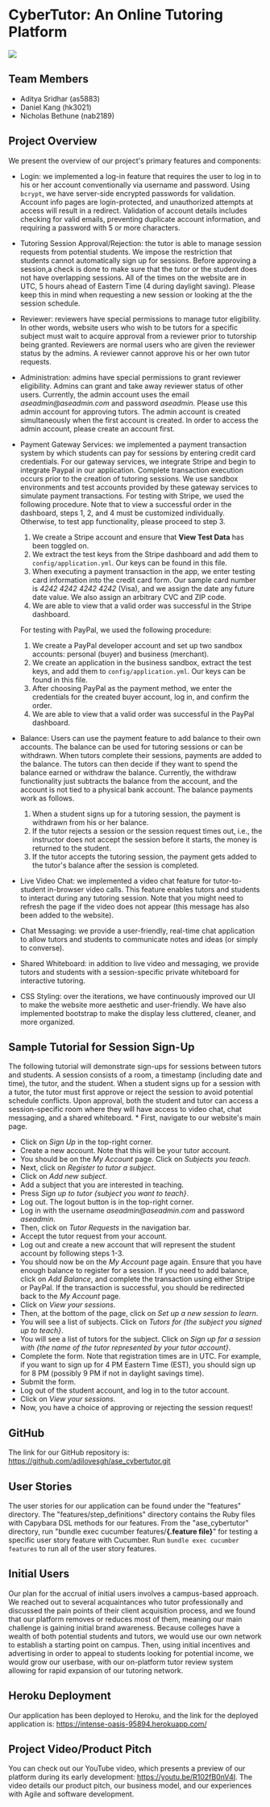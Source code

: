 # CyberTutor: An Online Tutoring Platform

<img src="cybertutor_homepage.png"/>

## Team Members
* Aditya Sridhar (as5883)
* Daniel Kang (hk3021)
* Nicholas Bethune (nab2189)

## Project Overview
We present the overview of our project's primary features and components:

* Login: we implemented a log-in feature that requires the user to log in to his or her account conventionally via username and password. Using `bcrypt`, we have server-side encrypted passwords for validation. Account info pages are login-protected, and unauthorized attempts at access will result in a redirect. Validation of account details includes checking for valid emails, preventing duplicate account information, and requiring a password with 5 or more characters. 

* Tutoring Session Approval/Rejection: the tutor is able to manage session requests from potential students. We impose the restriction that students cannot automatically sign up for sessions. Before approving a session,a check is done to make sure that the tutor or the student does not have overlapping sessions. All of the times on the website are in UTC, 5 hours ahead of Eastern Time (4 during daylight saving). Please keep this in mind when requesting a new session or looking at the the session schedule.

* Reviewer: reviewers have special permissions to manage tutor eligibility. In other words, website users who wish to be tutors for a specific subject must wait to acquire approval from a reviewer prior to tutorship being granted. Reviewers are normal users who are given the reviewer status by the admins. A reviewer cannot approve his or her own tutor requests.

* Administration: admins have special permissions to grant reviewer eligibility. Admins can grant and take away reviewer status of other users. Currently, the admin account uses the email _aseadmin@aseadmin.com_ and password _aseadmin_. Please use this admin account for approving tutors. The admin account is created simultaneously when the first account is created. In order to access the admin account, please create an account first.

* Payment Gateway Services: we implemented a payment transaction system by which students can pay for sessions by entering credit card credentials. For our gateway services, we integrate Stripe and begin to integrate Paypal in our application. Complete transaction execution occurs prior to the creation of tutoring sessions. We use sandbox environments and test accounts provided by these gateway services to simulate payment transactions. For testing with Stripe, we used the following procedure. Note that to view a successful order in the dashboard, steps 1, 2, and 4 must be customized individually. Otherwise, to test app functionality, please proceed to step 3.
  1. We create a Stripe account and ensure that __View Test Data__ has been toggled on.
  2. We extract the test keys from the Stripe dashboard and add them to `config/application.yml`. Our keys can be found in this file.
  3. When executing a payment transaction in the app, we enter testing card information into the credit card form. Our sample card number is _4242 4242 4242 4242_ (Visa), and we assign the date any future date value. We also assign an arbitrary CVC and ZIP code.
  4. We are able to view that a valid order was successful in the Stripe dashboard.

	For testing with PayPal, we used the following procedure:
	1. We create a PayPal developer account and set up two sandbox accounts: personal (buyer) and business (merchant).
	2. We create an application in the business sandbox, extract the test keys, and add them to `config/application.yml`. Our keys can be found in this file.
	3. After choosing PayPal as the payment method, we enter the credentials for the created buyer account, log in, and confirm the order.
	4. We are able to view that a valid order was successful in the PayPal dashboard.

* Balance: Users can use the payment feature to add balance to their own accounts. The balance can be used for tutoring sessions or can be withdrawn. When tutors complete their sessions, payments are added to the balance. The tutors can then decide if they want to spend the balance earned or withdraw the balance. Currently, the withdraw functionality just subtracts the balance from the account, and the account is not tied to a physical bank account. The balance payments work as follows.
	1. When a student signs up for a tutoring session, the payment is withdrawn from his or her balance.
	2. If the tutor rejects a session or the session request times out, i.e., the instructor does not accept the session before it starts, the money is returned to the student.
	3. If the tutor accepts the tutoring session, the payment gets added to the tutor's balance after the session is completed.

* Live Video Chat: we implemented a video chat feature for tutor-to-student in-browser video calls. This feature enables tutors and students to interact during any tutoring session. Note that you might need to refresh the page if the video does not appear (this message has also been added to the website).

* Chat Messaging: we provide a user-friendly, real-time chat application to allow tutors and students to communicate notes and ideas (or simply to converse).

* Shared Whiteboard: in addition to live video and messaging, we provide tutors and students with a session-specific private whiteboard for interactive tutoring.

* CSS Styling: over the iterations, we have continuously improved our UI to make the website more aesthetic and user-friendly. We have also implemented bootstrap to make the display less cluttered, cleaner, and more organized.

## Sample Tutorial for Session Sign-Up
The following tutorial will demonstrate sign-ups for sessions between tutors and students. A session consists of a room, a timestamp (including date and time), the tutor, and the student. When a student signs up for a session with a tutor, the tutor must first approve or reject the session to avoid potential schedule conflicts. Upon approval, both the student and tutor can access a session-specific room where they will have access to video chat, chat messaging, and a shared whiteboard. * First, navigate to our website's main page.
* Click on _Sign Up_ in the top-right corner.
* Create a new account. Note that this will be your tutor account.
* You should be on the _My Account_ page. Click on _Subjects you teach_.
* Next, click on _Register to tutor a subject_.
* Click on _Add new subject_.
* Add a subject that you are interested in teaching.
* Press _Sign up to tutor {subject you want to teach}_.
* Log out. The logout button is in the top-right corner.
* Log in with the username _aseadmin@aseadmin.com_ and password _aseadmin_.
* Then, click on _Tutor Requests_ in the navigation bar.
* Accept the tutor request from your account.
* Log out and create a new account that will represent the student account by following steps 1-3.
* You should now be on the _My Account_ page again. Ensure that you have enough balance to register for a session. If you need to add balance, click on _Add Balance_, and complete the transaction using either Stripe or PayPal. If the transaction is successful, you should be redirected back to the _My Account_ page.
* Click on _View your sessions_.
* Then, at the bottom of the page, click on _Set up a new session to learn_.
* You will see a list of subjects. Click on _Tutors for {the subject you signed up to teach}_.
* You will see a list of tutors for the subject. Click on _Sign up for a session with {the name of the tutor represented by your tutor account}_.
* Complete the form. Note that registration times are in UTC. For example, if you want to sign up for 4 PM Eastern Time (EST), you should sign up for 8 PM (possibly 9 PM if not in daylight savings time).
* Submit the form.
* Log out of the student account, and log in to the tutor account.
* Click on _View your sessions_.
* Now, you have a choice of approving or rejecting the session request!

## GitHub
The link for our GitHub repository is: https://github.com/adilovesgh/ase_cybertutor.git

## User Stories
The user stories for our application can be found under the "features" directory. The "features/step_definitions" directory contains the Ruby files with Capybara DSL methods for our features. From the "ase_cybertutor" directory, run "bundle exec cucumber features/__{.feature file}__" for testing a specific user story feature with Cucumber. Run `bundle exec cucumber features` to run all of the user story features.

## Initial Users
Our plan for the accrual of initial users involves a campus-based approach. We reached out to several acquaintances who tutor professionally and discussed the pain points of their client acquisition process, and we found that our platform removes or reduces most of them, meaning our main challenge is gaining initial brand awareness. Because colleges have a wealth of both potential students and tutors, we would use our own network to establish a starting point on campus. Then, using initial incentives and advertising in order to appeal to students looking for potential income, we would grow our userbase, with our on-platform tutor review system allowing for rapid expansion of our tutoring network.

## Heroku Deployment
Our application has been deployed to Heroku, and the link for the deployed application is: https://intense-oasis-95894.herokuapp.com/

## Project Video/Product Pitch
You can check out our YouTube video, which presents a preview of our platform during its early development: https://youtu.be/R102fB0nV4I. The video details our product pitch, our business model, and our experiences with Agile and software development.
